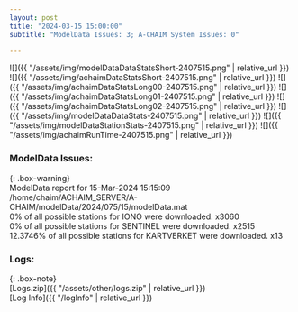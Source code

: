 ```yaml
---
layout: post
title: "2024-03-15 15:00:00"
subtitle: "ModelData Issues: 3; A-CHAIM System Issues: 0"

---
```


![]({{ "/assets/img/modelDataDataStatsShort-2407515.png" | relative_url }})
![]({{ "/assets/img/achaimDataStatsShort-2407515.png" | relative_url }})
![]({{ "/assets/img/achaimDataStatsLong00-2407515.png" | relative_url }})
![]({{ "/assets/img/achaimDataStatsLong01-2407515.png" | relative_url }})
![]({{ "/assets/img/achaimDataStatsLong02-2407515.png" | relative_url }})
![]({{ "/assets/img/modelDataDataStats-2407515.png" | relative_url }})
![]({{ "/assets/img/modelDataStationStats-2407515.png" | relative_url }})
![]({{ "/assets/img/achaimRunTime-2407515.png" | relative_url }})


### ModelData Issues:  
  
{: .box-warning}  
 ModelData report for 15-Mar-2024 15:15:09   
 /home/chaim/ACHAIM_SERVER/A-CHAIM/modelData/2024/075/15/modelData.mat   
 0% of all possible stations for IONO were downloaded. x3060   
 0% of all possible stations for SENTINEL were downloaded. x2515   
 12.3746% of all possible stations for KARTVERKET were downloaded. x13   
  


### Logs:  
  
{: .box-note}  
[Logs.zip]({{ "/assets/other/logs.zip" | relative_url }})  
[Log Info]({{ "/logInfo" | relative_url }})  
